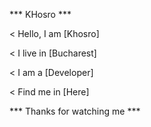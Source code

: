  *** KHosro ***

< Hello, I am [Khosro] 

< I live in [Bucharest]

< I am a [Developer]

< Find me in [Here]

*** Thanks for watching me ***
